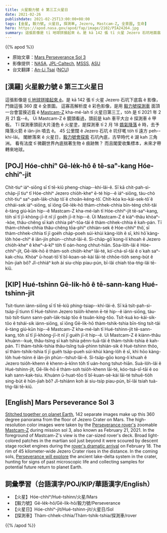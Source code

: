 ```yaml
---
title: 火星毅力號 ê 第三工火星日
date: 2021-02-26
publishdate: 2021-02-25T13:00:00+08:00
tags: [金星, 毅力號, 火星日, 探測車, Jezero, Mastcam-Z, 全景圖, 生命]
hero: https://apod.nasa.gov/apod/fap/image/2102/PIA24264.jpg
summary: 這張影像是 tī 地球拼接起來 ê。是 kā 142 張 tī 火星 Jezero 石坑地面翕 ê 影像，鬥做這張 360 度 ê 全景圖。
---
```


{{% apod %}}

- 原始文章：[Mars Perseverance Sol 3](https://apod.nasa.gov/apod/ap210226.html)
- 影像提供：[NASA][NASA], [JPL-Caltech][JPL-Caltech], [MSSS][MSSS], [ASU][ASU]
- 台文翻譯：[An-Li Tsai](mailto:thianbun.taigi@gmail.com) ([NCU](https://www.astro.ncu.edu.tw))

## [漢羅] 火星毅力號 ê 第三工火星日

這張影像是 [tī 地球拼接起來 ê][Stitched together on planet Earth]。是 kā 142 張 tī 火星 Jezero 石坑下底翕 ê 影像，鬥做這張 360 度 ê 全景圖。
這寡高解析度 ê 彩色影像，是用 [毅力號探測車][Perseverance rover's] 面頂一台會當搝近翕 ê [Mastcam-Z][Mastcam-Z] kha-mé-lah tī 火星日第三工，to̍h 是 tī 2021 年 2 月 21 翕--ê。
Ùi Mastcam-Z ê 鏡頭看過，頭前是 kah 車平大台 ê 探測車 ê 甲板。
Tī 探測車頭前大片淺色 ê 火星塗，是探測車 tī 2 月 18 [媠氣降落][rover's dramatic arrival t] ê 時，去予降落火箭 ê iăn-jín 噴去 ê。
45 公里闊 ê Jezero 石坑 ê 坑仔墘 to̍h tī 遠方 peh--khí-lâi。
閣紲落來 ê 火星日，[毅力號會探索][Perseverance will explore] 石坑內底，古早時代 ê 湖 kah 三角洲。
看有法度 tī 微觀世界內底揣著生物 ê 痕跡無？
而且閣愛收集標本，未來才帶轉來地球。

## [POJ] Hóe-chhiⁿ Gē-le̍k-hō ê tē-saⁿ-kang Hóe-chhiⁿ-ji̍t

Chit-tiuⁿ iáⁿ-siōng sī tī tē-kiû pheng-chiap--khí-lâi-ê. Sī kā chi̍t-pah-sì-cha̍p-jī tiuⁿ tī Hóe-chhiⁿ Jezero chio̍h-kheⁿ ē-té hip--ê iáⁿ-siōng, tàu-chò chi̍t-tiuⁿ saⁿ-pah-la̍k-cha̍p tō͘ ê choân-kéng-tô͘.
Chi̍t-kóa ko-kái-sek-tō͘ ê chhái-sek iáⁿ-siōng, sī iōng Gē-le̍k-hō thàm-chhek-chhia bīn-téng chi̍t-tâi ē-tàng giú-kūn hip--ê Mastcam-Z kha-mé-lah tī Hóe-chhiⁿ-ji̍t tē-saⁿ-kang, to̍h sī tī jī-khòng-jī-it nî jī goe̍h jī-it hip--ê.
Ùi Mastcam-Z ê kiàⁿ-thâu khòaⁿ--kòe, thâu-chêng sī kah chhia pêⁿ-tōa-tâi ê thàm-chhek-chhia ê kah-pán.
Tī thàm-chhek-chhia thâu-chêng tōa-phìⁿ chhián-sek ê Hóe-chhiⁿ thô͘, sī thàm-chhek-chhia tī jī goe̍h cha̍p-poeh súi-khùi kàng-lo̍h ê sī, khì hō͘ kàng-lo̍h hóe-chìⁿ ê iăn-jín phùn--chhut-lâi-ê.
Sì-cha̍p-gō͘ kong-lí khoah ê Jezero chio̍h-kheⁿ ê kheⁿ-á-kîⁿ to̍h tī oán-hong chhut-hiān.
Sòa-lo̍h-lâi ê Hóe-chhiⁿ-ji̍t, Gē-le̍k-hō ē thàm-soh chio̍h-kheⁿ lāi-té, kó͘-chá-sî-tāi ê o͘ kah saⁿ-kak-chiu.
Khòaⁿ ū-hoat-tō͘ tī bî-koan-sè-kài lāi-té chhōe-tio̍h seng-bu̍t ê hûn-jiah bô?
Jî-chhiáⁿ koh ài siu-chi̍p piau-pún, bī-lâi chiah tòa-tńg-lâi tē-kiû.


## [KIP] Hué-tshinn Gē-li̍k-hō ê tē-sann-kang Hué-tshinn-ji̍t

Tsit-tiunn iánn-siōng sī tī tē-kiû phing-tsiap--khí-lâi-ê. Sī kā tsi̍t-pah-sì-tsa̍p-jī tiunn tī Hué-tshinn Jezero tsio̍h-khenn ē-té hip--ê iánn-siōng, tàu-tsò tsi̍t-tiunn sann-pah-la̍k-tsa̍p tōo ê tsuân-kíng-tôo.
Tsi̍t-kuá ko-kái-sik-tōo ê tshái-sik iánn-siōng, sī iōng Gē-li̍k-hō thàm-tshik-tshia bīn-tíng tsi̍t-tâi ē-tàng giú-kūn hip--ê Mastcam-Z kha-mé-lah tī Hué-tshinn-ji̍t tē-sann-kang, to̍h sī tī jī-khòng-jī-it nî jī gue̍h jī-it hip--ê.
Uì Mastcam-Z ê kiànn-thâu khuànn--kuè, thâu-tsîng sī kah tshia pênn-tuā-tâi ê thàm-tshik-tshia ê kah-pán.
Tī thàm-tshik-tshia thâu-tsîng tuā-phìnn tshián-sik ê Hué-tshinn thôo, sī thàm-tshik-tshia tī jī gue̍h tsa̍p-pueh súi-khùi kàng-lo̍h ê sī, khì hōo kàng-lo̍h hué-tsìnn ê iăn-jín phùn--tshut-lâi-ê.
Sì-tsa̍p-gōo kong-lí khuah ê Jezero tsio̍h-khenn ê khenn-á-kînn to̍h tī uán-hong tshut-hiān.
Suà-lo̍h-lâi ê Hué-tshinn-ji̍t, Gē-li̍k-hō ē thàm-soh tsio̍h-khenn lāi-té, kóo-tsá-sî-tāi ê oo kah sann-kak-tsiu.
Khuànn ū-huat-tōo tī bî-kuan-sè-kài lāi-té tshuē-tio̍h sing-bu̍t ê hûn-jiah bô?
Jî-tshiánn koh ài siu-tsi̍p piau-pún, bī-lâi tsiah tuà-tńg-lâi tē-kiû.


## [English]  Mars Perseverance Sol 3

[Stitched together on planet Earth][Stitched together on planet Earth], 142 separate images make up this 360 degree panorama from the floor of Jezero Crater on Mars. The high-resolution color images were taken by the [Perseverance rover's][Perseverance rover's] zoomable [Mastcam-Z][Mastcam-Z] during mission sol 3, also known as February 21, 2021. In the foreground of Mastcam-Z's view is the car-sized rover's deck. Broad light-colored patches in the martian soil just beyond it were scoured by descent stage rocket engines during the [rover's dramatic arrival][rover's dramatic arrival eng] on February 18. The rim of 45 kilometer-wide Jezero Crater rises in the distance. In the coming sols, [Perseverance will explore][Perseverance will explore] the ancient lake-delta system in the crater, hunting for signs of past microscopic life and collecting samples for potential future return to planet Earth.

## 詞彙學習（台語漢字/POJ/KIP/華語漢字/English）

- 【火星】Hóe-chhiⁿ/Hué-tshinn/火星/Mars
- 【毅力號】Gē-le̍k-hō/Gē-li̍k-hō/毅力號/Perseverance
- 【火星日】Hóe-chhiⁿ-ji̍t/Hué-tshinn-ji̍t/火星日/Sol
- 【探測車】Thàm-chhek-chhia/Thàm-tshik-tshia/探測車/rover

{{% /apod %}}

[NASA]: https://www.nasa.gov/
[JPL-Caltech]: https://www.jpl.nasa.gov
[MSSS]: http://www.msss.com/
[ASU]: https://mastcamz.asu.edu/
[Stitched together on planet Earth]: https://mars.nasa.gov/resources/25640/mastcam-zs-first-360-degree-panorama/
[Perseverance rover's]: https://mars.nasa.gov/mars2020/
[Mastcam-Z]: https://mastcamz.asu.edu/
[rover's dramatic arrival eng]: https://apod.nasa.gov/apod/ap210223.html
[rover's dramatic arrival t]: https://apod.tw/daily/20210223/
[Perseverance will explore]: https://mars.nasa.gov/resources/25537/exploring-majestic-jezero-crater-illustration/
